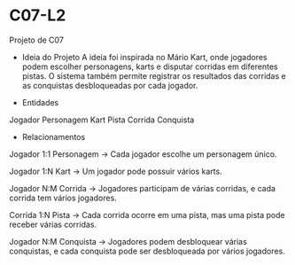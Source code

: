 # C07-L2
Projeto de C07

- Ideia do Projeto
  A ideia foi inspirada no Mário Kart, onde jogadores podem escolher personagens, karts e disputar corridas em diferentes pistas.
  O sistema também permite registrar os resultados das corridas e as conquistas desbloqueadas por cada jogador.

- Entidades

Jogador
Personagem
Kart
Pista
Corrida
Conquista

- Relacionamentos

Jogador 1:1 Personagem → Cada jogador escolhe um personagem único.

Jogador 1:N Kart → Um jogador pode possuir vários karts.

Jogador N:M Corrida → Jogadores participam de várias corridas, e cada corrida tem vários jogadores.

Corrida 1:N Pista → Cada corrida ocorre em uma pista, mas uma pista pode receber várias corridas.

Jogador N:M Conquista → Jogadores podem desbloquear várias conquistas, e cada conquista pode ser desbloqueada por vários jogadores.
